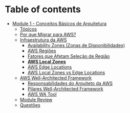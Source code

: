 # Table of contents

- [Module 1 - Conceitos Básicos de Arquitetura](https://www.notion.so/Module-1-Conceitos-B-sicos-de-Arquitetura-535c9089b3f144269e6cc4d992e09cfe?pvs=4)
  - [Tópicos](https://www.notion.so/Module-1-Conceitos-B-sicos-de-Arquitetura-535c9089b3f144269e6cc4d992e09cfe?pvs=4#8a4ac59336874cb7928b7d82e0c4fa66)
  - [Por que Migrar para AWS?](https://www.notion.so/Module-1-Conceitos-B-sicos-de-Arquitetura-535c9089b3f144269e6cc4d992e09cfe?pvs=4#b4f1f6e3c4354a5e8d2f754a2223f1c9)
  - [Infraestrutura da AWS]([#infraestrutura-da-aws](https://www.notion.so/Module-1-Conceitos-B-sicos-de-Arquitetura-535c9089b3f144269e6cc4d992e09cfe?pvs=4#00a5c9c43c8842bf93936b9d6dd6c100))
    - [Availability Zones (Zonas de Disponibilidades)](#availability-zones-zonas-de-disponibilidades)
    - [AWS Regiões](#aws-regies)
    - [Fatores que Afetam Seleção de Região](#fatores-que-afetam-seleo-de-regio)
    - [****AWS Local Zones****](#aws-local-zones)
    - [AWS Edge Locations](#aws-edge-locations)
    - [AWS Local Zones vs Edge Locations](#aws-local-zones-vs-edge-locations)
  - [AWS Well-Architected Framework]([#aws-well-architected-framework](https://www.notion.so/Module-1-Conceitos-B-sicos-de-Arquitetura-535c9089b3f144269e6cc4d992e09cfe?pvs=4#3c2031718fa9432898791249e52f50e4))
    - [Responsabilidades do Arquiteto da AWS](#responsabilidades-do-arquiteto-da-aws)
    - [Pilares Well-Architected Framework](#pilares-well-architected-framework)
    - [AWS WA Tool](#aws-wa-tool)
  - [Module Review](https://www.notion.so/Module-1-Conceitos-B-sicos-de-Arquitetura-535c9089b3f144269e6cc4d992e09cfe?pvs=4#5aff54de83df4d9490a40df008628860)
  - [Questões](https://www.notion.so/Module-1-Conceitos-B-sicos-de-Arquitetura-535c9089b3f144269e6cc4d992e09cfe?pvs=4#2b3f523db3244867a4db820b4204fd89)